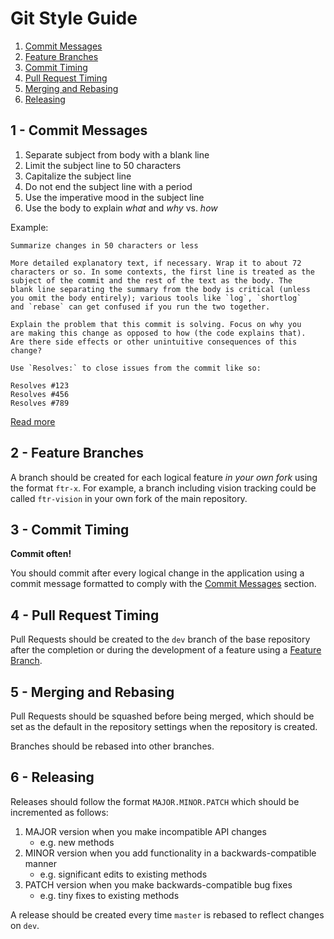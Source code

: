 # Git Style Guide

1. [Commit Messages](#1---commit-messages)
1. [Feature Branches](#2---feature-branches)
1. [Commit Timing](#3---commit-timing)
1. [Pull Request Timing](#4---pull-request-timing)
1. [Merging and Rebasing](#5---merging-and-rebasing)
1. [Releasing](#6---releasing)

## 1 - Commit Messages

1. Separate subject from body with a blank line
1. Limit the subject line to 50 characters
1. Capitalize the subject line
1. Do not end the subject line with a period
1. Use the imperative mood in the subject line
1. Use the body to explain *what* and *why* vs. *how*

Example:

```
Summarize changes in 50 characters or less

More detailed explanatory text, if necessary. Wrap it to about 72
characters or so. In some contexts, the first line is treated as the
subject of the commit and the rest of the text as the body. The
blank line separating the summary from the body is critical (unless
you omit the body entirely); various tools like `log`, `shortlog`
and `rebase` can get confused if you run the two together.

Explain the problem that this commit is solving. Focus on why you
are making this change as opposed to how (the code explains that).
Are there side effects or other unintuitive consequences of this
change?

Use `Resolves:` to close issues from the commit like so:

Resolves #123
Resolves #456
Resolves #789
```

[Read more](http://chris.beams.io/posts/git-commit/)

## 2 - Feature Branches

A branch should be created for each logical feature *in your own fork* using the format `ftr-x`. For example, a branch including vision tracking could be called `ftr-vision` in your own fork of the main repository.

## 3 - Commit Timing

**Commit often!**

You should commit after every logical change in the application using a commit message formatted to comply with the [Commit Messages](#1---commit-messages) section.

## 4 - Pull Request Timing

Pull Requests should be created to the `dev` branch of the base repository after the completion or during the development of a feature using a [Feature Branch](#2---feature-branches).

## 5 - Merging and Rebasing

Pull Requests should be squashed before being merged, which should be set as the default in the repository settings when the repository is created.

Branches should be rebased into other branches.

## 6 - Releasing

Releases should follow the format `MAJOR.MINOR.PATCH` which should be incremented as follows:

1. MAJOR version when you make incompatible API changes
    - e.g. new methods
1. MINOR version when you add functionality in a backwards-compatible manner
    - e.g. significant edits to existing methods
1. PATCH version when you make backwards-compatible bug fixes
    - e.g. tiny fixes to existing methods

A release should be created every time `master` is rebased to reflect changes on `dev`.
